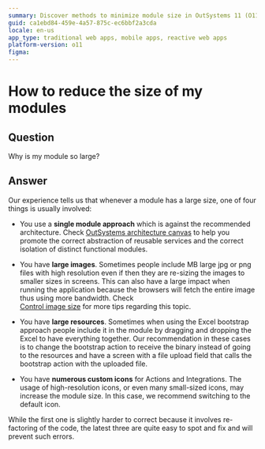 ```yaml
---
summary: Discover methods to minimize module size in OutSystems 11 (O11) by optimizing architecture, image sizes, resources, and icon usage.
guid: ca1ebd84-459e-4a57-875c-ec6bbf2a3cda
locale: en-us
app_type: traditional web apps, mobile apps, reactive web apps
platform-version: o11
figma:
---
```


# How to reduce the size of my modules

## Question

Why is my module so large?

## Answer

Our experience tells us that whenever a module has a large size, one of four things is usually involved:

* You use a **single module approach** which is against the recommended architecture. Check [OutSystems architecture canvas](https://success.outsystems.com/Support/Enterprise_Customers/Maintenance_and_Operations/Designing_the_Architecture_of_Your_OutSystems_Applications/The_Architecture_Canvas) to help you promote the correct abstraction of reusable services and the correct isolation of distinct functional modules.

* You have **large images**. Sometimes people include MB large jpg or png files with high resolution even if then they are re-sizing the images to smaller sizes in screens. This can also have a large impact when running the application because the browsers will fetch the entire image thus using more bandwidth. Check  
[Control image size](https://success.outsystems.com/Documentation/Architecture_Dashboard/Code_Patterns/Best_practices/Control_image_size) for more tips regarding this topic.

* You have **large resources**. Sometimes when using the Excel bootstrap approach people include it in the module by dragging and dropping the Excel to have everything together. Our recommendation in these cases is to change the bootstrap action to receive the binary instead of going to the resources and have a screen with a file upload field that calls the bootstrap action with the uploaded file.

* You have **numerous custom icons** for Actions and Integrations. The usage of high-resolution icons, or even many small-sized icons, may increase the module size. In this case, we recommend switching to the default icon.

While the first one is slightly harder to correct because it involves re-factoring of the code, the latest three are quite easy to spot and fix and will prevent such errors.
